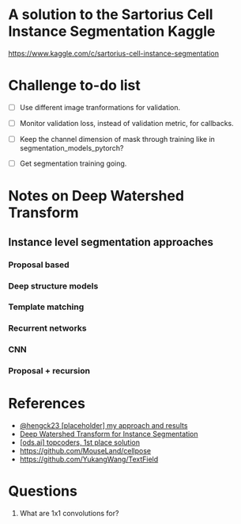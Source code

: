 
# A solution to the Sartorius Cell Instance Segmentation Kaggle
https://www.kaggle.com/c/sartorius-cell-instance-segmentation

# Challenge to-do list
- [ ] Use different image tranformations for validation.
- [ ] Monitor validation loss, instead of validation metric, for callbacks.
- [ ] Keep the channel dimension of mask through training like in segmentation_models_pytorch?
- [ ] Get segmentation training going.


# Notes on Deep Watershed Transform
## Instance level segmentation approaches
### Proposal based
### Deep structure models
### Template matching
### Recurrent networks
### CNN
### Proposal + recursion


# References
- [@hengck23 [placeholder] my approach and results](https://www.kaggle.com/c/sartorius-cell-instance-segmentation/discussion/285516)
- [Deep Watershed Transform for Instance Segmentation](https://arxiv.org/pdf/1611.08303.pdf)
- [[ods.ai] topcoders, 1st place solution](https://www.kaggle.com/c/data-science-bowl-2018/discussion/54741)
- https://github.com/MouseLand/cellpose
- https://github.com/YukangWang/TextField

# Questions
1. What are 1x1 convolutions for?